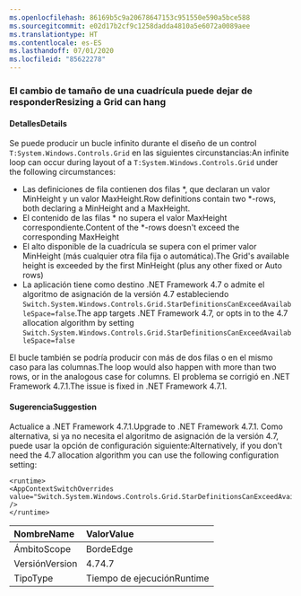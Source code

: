 ```yaml
---
ms.openlocfilehash: 86169b5c9a20678647153c951550e590a5bce588
ms.sourcegitcommit: e02d17b2cf9c1258dadda4810a5e6072a0089aee
ms.translationtype: HT
ms.contentlocale: es-ES
ms.lasthandoff: 07/01/2020
ms.locfileid: "85622278"
---
```

### <a name="resizing-a-grid-can-hang"></a><span data-ttu-id="92200-101">El cambio de tamaño de una cuadrícula puede dejar de responder</span><span class="sxs-lookup"><span data-stu-id="92200-101">Resizing a Grid can hang</span></span>

#### <a name="details"></a><span data-ttu-id="92200-102">Detalles</span><span class="sxs-lookup"><span data-stu-id="92200-102">Details</span></span>

<span data-ttu-id="92200-103">Se puede producir un bucle infinito durante el diseño de un control <code>T:System.Windows.Controls.Grid</code> en las siguientes circunstancias:</span><span class="sxs-lookup"><span data-stu-id="92200-103">An infinite loop can occur during layout of a <code>T:System.Windows.Controls.Grid</code> under the following circumstances:</span></span><ul><li><span data-ttu-id="92200-104">Las definiciones de fila contienen dos filas \*, que declaran un valor MinHeight y un valor MaxHeight.</span><span class="sxs-lookup"><span data-stu-id="92200-104">Row definitions contain two \*-rows, both declaring a MinHeight and a MaxHeight.</span></span></li><li><span data-ttu-id="92200-105">El contenido de las filas \* no supera el valor MaxHeight correspondiente.</span><span class="sxs-lookup"><span data-stu-id="92200-105">Content of the \*-rows doesn't exceed the corresponding MaxHeight</span></span></li><li><span data-ttu-id="92200-106">El alto disponible de la cuadrícula se supera con el primer valor MinHeight (más cualquier otra fila fija o automática).</span><span class="sxs-lookup"><span data-stu-id="92200-106">The Grid's available height is exceeded by the first MinHeight (plus any other fixed or Auto rows)</span></span></li><li><span data-ttu-id="92200-107">La aplicación tiene como destino .NET Framework 4.7 o admite el algoritmo de asignación de la versión 4.7 estableciendo <code>Switch.System.Windows.Controls.Grid.StarDefinitionsCanExceedAvailableSpace=false</code>.</span><span class="sxs-lookup"><span data-stu-id="92200-107">The app targets .NET Framework 4.7, or opts in to the 4.7 allocation algorithm by setting <code>Switch.System.Windows.Controls.Grid.StarDefinitionsCanExceedAvailableSpace=false</code></span></span></li></ul><span data-ttu-id="92200-108">El bucle también se podría producir con más de dos filas o en el mismo caso para las columnas.</span><span class="sxs-lookup"><span data-stu-id="92200-108">The loop would also happen with more than two rows, or in the analogous case for columns.</span></span> <span data-ttu-id="92200-109">El problema se corrigió en .NET Framework 4.7.1.</span><span class="sxs-lookup"><span data-stu-id="92200-109">The issue is fixed in .NET Framework 4.7.1.</span></span>

#### <a name="suggestion"></a><span data-ttu-id="92200-110">Sugerencia</span><span class="sxs-lookup"><span data-stu-id="92200-110">Suggestion</span></span>

<span data-ttu-id="92200-111">Actualice a .NET Framework 4.7.1.</span><span class="sxs-lookup"><span data-stu-id="92200-111">Upgrade to .NET Framework 4.7.1.</span></span>  <span data-ttu-id="92200-112">Como alternativa, si ya no necesita el algoritmo de asignación de la versión 4.7, puede usar la opción de configuración siguiente:</span><span class="sxs-lookup"><span data-stu-id="92200-112">Alternatively, if you don't need the 4.7 allocation algorithm you can use the following configuration setting:</span></span><pre><code class="lang-xml">&lt;runtime&gt;&#13;&#10;&lt;AppContextSwitchOverrides value=&quot;Switch.System.Windows.Controls.Grid.StarDefinitionsCanExceedAvailableSpace=true&quot; /&gt;&#13;&#10;&lt;/runtime&gt;&#13;&#10;</code></pre>

| <span data-ttu-id="92200-113">Nombre</span><span class="sxs-lookup"><span data-stu-id="92200-113">Name</span></span>    | <span data-ttu-id="92200-114">Valor</span><span class="sxs-lookup"><span data-stu-id="92200-114">Value</span></span>       |
|:--------|:------------|
| <span data-ttu-id="92200-115">Ámbito</span><span class="sxs-lookup"><span data-stu-id="92200-115">Scope</span></span>   |<span data-ttu-id="92200-116">Borde</span><span class="sxs-lookup"><span data-stu-id="92200-116">Edge</span></span>|
|<span data-ttu-id="92200-117">Versión</span><span class="sxs-lookup"><span data-stu-id="92200-117">Version</span></span>|<span data-ttu-id="92200-118">4.7</span><span class="sxs-lookup"><span data-stu-id="92200-118">4.7</span></span>|
|<span data-ttu-id="92200-119">Tipo</span><span class="sxs-lookup"><span data-stu-id="92200-119">Type</span></span>|<span data-ttu-id="92200-120">Tiempo de ejecución</span><span class="sxs-lookup"><span data-stu-id="92200-120">Runtime</span></span>|
